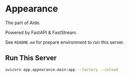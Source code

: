 # Appearance

The part of Aide.

Powered by FastAPI & FastStream.

See `README.md` for prepare environment to run this server.

## Run This Server

```bash
uvicorn app.appearance.main:app --factory --reload
```
